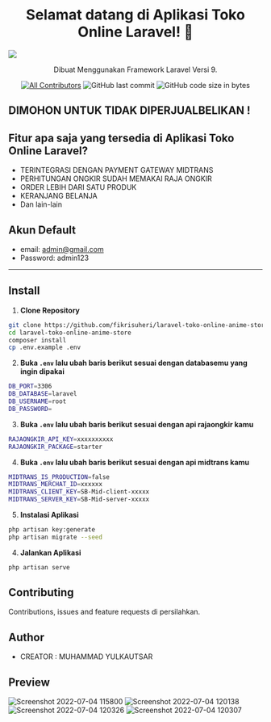 <h1 align="center">Selamat datang di Aplikasi Toko Online Laravel! 👋</h1>
<img src="https://user-images.githubusercontent.com/61069138/177085248-ff1e8def-d301-4ad3-aea0-5a7416178997.png" >


<p align="center">Dibuat Menggunakan Framework Laravel Versi 9.</p>
<div align="center">

[![All Contributors](https://img.shields.io/github/contributors/fikrisuheri/laravel-toko-online-anime-store)](https://github.com/fikrisuheri/laravel-toko-online-anime-store/graphs/contributors)
![GitHub last commit](https://img.shields.io/github/last-commit/fikrisuheri/laravel-toko-online-anime-store.svg)
![GitHub code size in bytes](https://img.shields.io/github/languages/code-size/fikrisuheri/laravel-toko-online-anime-store)
</div>

## DIMOHON UNTUK TIDAK DIPERJUALBELIKAN !

## Fitur apa saja yang tersedia di Aplikasi Toko Online Laravel?

- TERINTEGRASI DENGAN PAYMENT GATEWAY MIDTRANS
- PERHITUNGAN ONGKIR SUDAH MEMAKAI RAJA ONGKIR
- ORDER LEBIH DARI SATU PRODUK
- KERANJANG BELANJA
- Dan lain-lain


## Akun Default

- email: admin@gmail.com
- Password: admin123

---

## Install

1. **Clone Repository**

```bash
git clone https://github.com/fikrisuheri/laravel-toko-online-anime-store.git
cd laravel-toko-online-anime-store
composer install
cp .env.example .env
```

2. **Buka `.env` lalu ubah baris berikut sesuai dengan databasemu yang ingin dipakai**

```bash
DB_PORT=3306
DB_DATABASE=laravel
DB_USERNAME=root
DB_PASSWORD=
```

3. **Buka `.env` lalu ubah baris berikut sesuai dengan api rajaongkir kamu**

```bash
RAJAONGKIR_API_KEY=xxxxxxxxxx
RAJAONGKIR_PACKAGE=starter
```

4. **Buka `.env` lalu ubah baris berikut sesuai dengan api midtrans kamu**

```bash
MIDTRANS_IS_PRODUCTION=false
MIDTRANS_MERCHAT_ID=xxxxxx
MIDTRANS_CLIENT_KEY=SB-Mid-client-xxxxx
MIDTRANS_SERVER_KEY=SB-Mid-server-xxxxx
```


5. **Instalasi Aplikasi**

```bash
php artisan key:generate
php artisan migrate --seed
```

4. **Jalankan Aplikasi**

```bash
php artisan serve
```


## Contributing

Contributions, issues and feature requests di persilahkan.


## Author

- CREATOR : MUHAMMAD YULKAUTSAR

## Preview

![Screenshot 2022-07-04 115800](https://user-images.githubusercontent.com/61069138/177089013-6fc3302f-0daf-4598-9d84-79a709cadfa1.png)
![Screenshot 2022-07-04 120138](https://user-images.githubusercontent.com/61069138/177089020-91808870-775d-42ad-bc56-41db9d9cee25.png)
![Screenshot 2022-07-04 120326](https://user-images.githubusercontent.com/61069138/177089026-e700b29a-8120-4f9e-aa8f-3ce76f6ccf54.png)
![Screenshot 2022-07-04 120307](https://user-images.githubusercontent.com/61069138/177089043-7415b6c6-265f-448b-b67e-3f21face387a.png)
